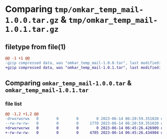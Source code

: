 # Comparing `tmp/omkar_temp_mail-1.0.0.tar.gz` & `tmp/omkar_temp_mail-1.0.1.tar.gz`

## filetype from file(1)

```diff
@@ -1 +1 @@
-gzip compressed data, was "omkar_temp_mail-1.0.0.tar", last modified: Wed Jun 14 06:20:59 2023, max compression
+gzip compressed data, was "omkar_temp_mail-1.0.1.tar", last modified: Wed Jun 14 06:45:26 2023, max compression
```

## Comparing `omkar_temp_mail-1.0.0.tar` & `omkar_temp_mail-1.0.1.tar`

### file list

```diff
@@ -1,2 +1,2 @@
-drwxrwxrwx   0        0        0        0 2023-06-14 06:20:59.351020 omkar_temp_mail-1.0.0/
--rw-rw-rw-   0        0        0     1770 2023-06-14 06:20:59.351020 omkar_temp_mail-1.0.0/PKG-INFO
+drwxrwxrwx   0        0        0        0 2023-06-14 06:45:26.426909 omkar_temp_mail-1.0.1/
+-rw-rw-rw-   0        0        0     4705 2023-06-14 06:45:26.434904 omkar_temp_mail-1.0.1/PKG-INFO
```

